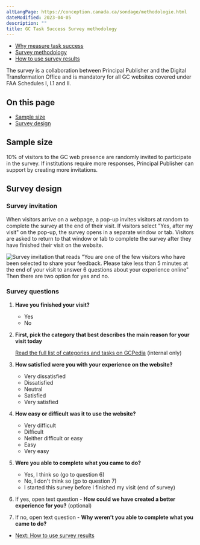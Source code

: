 ```yaml
---
altLangPage: https://conception.canada.ca/sondage/methodologie.html
dateModified: 2023-04-05
description: ""
title: GC Task Success Survey methodology
---
```


<div class="gc-stp-stp">
    <div class="row">
        <ul class="toc lst-spcd col-md-12">
            <li class="col-md-4 col-sm-6"><a class="list-group-item" href="about-tss.html">Why measure task success</a></li>
            <li class="col-md-4 col-sm-6"><a class="list-group-item active" href="methods.html">Survey methodology</a></li>
            <li class="col-md-4 col-sm-6"><a class="list-group-item" href="benefits.html">How to use survey results</a></li>
        </ul>
    </div>
</div>

The survey is a collaboration between Principal Publisher and the Digital Transformation Office and is mandatory for all GC websites covered under FAA Schedules I, I.1 and II.

## On this page

* [Sample size](#sample-size)
* [Survey design](#survey-design)

## Sample size

10% of visitors to the GC web presence are randomly invited to participate in the survey. If institutions require more responses, Principal Publisher can support by creating more invitations.

## Survey design

### Survey invitation

When visitors arrive on a webpage, a pop-up invites visitors at random to complete the survey at the end of their visit. If visitors select "Yes, after my visit" on the pop-up, the survey opens in a separate window or tab. Visitors are asked to return to that window or tab to complete the survey after they have finished their visit on the website.

![Survey invitation that reads "You are one of the few visitors who have been selected to share your feedback. Please take less than 5 minutes at the end of your visit to answer 6 questions about your experience online" Then there are two option for yes and no.](https://design.canada.ca/survey/images/pop-up-en.png)

### Survey questions

1.  **Have you finished your visit?**
    * Yes
    * No

2.  **First, pick the category that best describes the main reason for your visit today**

    [Read the full list of categories and tasks on GCPedia](https://www.gcpedia.gc.ca/wiki/Government_of_Canada_Task_Success_Survey_-_Current_and_past_task_lists) (internal only)

3.  **How satisfied were you with your experience on the website?**

    * Very dissatisfied
    * Dissatisfied
    * Neutral
    * Satisfied
    * Very satisfied

4.  **How easy or difficult was it to use the website?**

    * Very difficult
    * Difficult
    * Neither difficult or easy
    * Easy
    * Very easy

5.  **Were you able to complete what you came to do?**

    * Yes, I think so (go to question 6)
    * No, I don't think so (go to question 7)
    * I started this survey before I finished my visit (end of survey)

6.  If yes, open text question - **How could we have created a better experience for you?** (optional)

7.  If no, open text question - **Why weren’t you able to complete what you came to do?**

<nav role="navigation" class="mrgn-bttm-lg">
    <ul class="pager">
        <li class="next"><a href="benefits.html" rel="next">Next: How to use survey results</a></li>
    </ul>
</nav>
